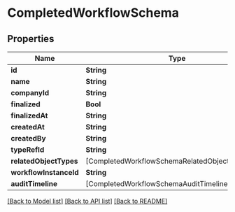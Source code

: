 # CompletedWorkflowSchema

## Properties
Name | Type | Description | Notes
------------ | ------------- | ------------- | -------------
**id** | **String** |  | 
**name** | **String** |  | 
**companyId** | **String** |  | 
**finalized** | **Bool** |  | 
**finalizedAt** | **String** |  | [optional] 
**createdAt** | **String** |  | 
**createdBy** | **String** |  | 
**typeRefId** | **String** |  | 
**relatedObjectTypes** | [CompletedWorkflowSchemaRelatedObjectTypesInner] |  | [optional] 
**workflowInstanceId** | **String** |  | 
**auditTimeline** | [CompletedWorkflowSchemaAuditTimelineInner] |  | [optional] 

[[Back to Model list]](../README.md#documentation-for-models) [[Back to API list]](../README.md#documentation-for-api-endpoints) [[Back to README]](../README.md)


